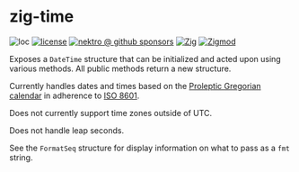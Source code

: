 # zig-time

![loc](https://sloc.xyz/github/nektro/zig-time)
[![license](https://img.shields.io/github/license/nektro/zig-time.svg)](https://github.com/nektro/zig-time/blob/master/LICENSE)
[![nektro @ github sponsors](https://img.shields.io/badge/sponsors-nektro-purple?logo=github)](https://github.com/sponsors/nektro)
[![Zig](https://img.shields.io/badge/Zig-0.14-f7a41d)](https://ziglang.org/)
[![Zigmod](https://img.shields.io/badge/Zigmod-latest-f7a41d)](https://github.com/nektro/zigmod)

Exposes a `DateTime` structure that can be initialized and acted upon using various methods. All public methods return a new structure.

Currently handles dates and times based on the [Proleptic Gregorian calendar](https://en.wikipedia.org/wiki/Proleptic_Gregorian_calendar) in adherence to [ISO 8601](https://en.wikipedia.org/wiki/ISO_8601).

Does not currently support time zones outside of UTC.

Does not handle leap seconds.

See the `FormatSeq` structure for display information on what to pass as a `fmt` string.
